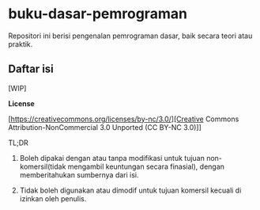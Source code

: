 # buku-dasar-pemrograman
Repositori ini berisi pengenalan pemrograman dasar, baik secara teori atau praktik.

## Daftar isi 
[WIP]


**License**

[https://creativecommons.org/licenses/by-nc/3.0/][Creative Commons Attribution-NonCommercial 3.0 Unported (CC BY-NC 3.0)]]

TL;DR

1. Boleh dipakai dengan atau tanpa modifikasi untuk tujuan non-komersil(tidak mengambil keuntungan secara finasial), dengan memberitahukan sumbernya dari isi.
  
2. Tidak boleh digunakan atau dimodif untuk tujuan komersil kecuali di izinkan oleh penulis.

